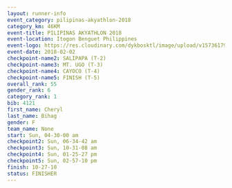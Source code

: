 ```yaml
---
layout: runner-info 
event_category: pilipinas-akyathlon-2018 
category_km: 46KM 
event-title: PILIPINAS AKYATHLON 2018 
event-location: Itogon Benguet Philippines 
event-logo: https://res.cloudinary.com/dykbosktl/image/upload/v1573617968/Logo/akyathlon-logo-new_ifndai.png 
event-date: 2018-02-02 
checkpoint-name2: SALIPAPA (T-2) 
checkpoint-name3: MT. UGO (T-3) 
checkpoint-name4: CAYOCO (T-4) 
checkpoint-name5: FINISH (T-5) 
overall_rank: 55
gender_rank: 6
category_rank: 1
bib: 4121
first_name: Cheryl
last_name: Bihag
gender: F
team_name: None
start: Sun, 04-30-00 am
checkpoint2: Sun, 06-34-42 am
checkpoint3: Sun, 10-31-08 am
checkpoint4: Sun, 01-25-27 pm
checkpoint5: Sun, 02-57-10 pm
finish: 10-27-10
status: FINISHER
---
```

